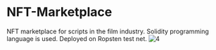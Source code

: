 # NFT-Marketplace
NFT marketplace for scripts in the film industry. Solidity programming language is used. Deployed on Ropsten test net. 
![4](https://user-images.githubusercontent.com/44867763/150645123-a5b5d0b8-862d-4933-945e-6e078a846d42.png)
